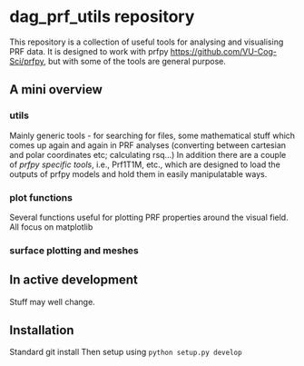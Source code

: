 # dag_prf_utils repository

This repository is a collection of useful tools for analysing and visualising PRF data. It is designed to work with prfpy https://github.com/VU-Cog-Sci/prfpy, but with some of the tools are general purpose. 

## A mini overview 


### utils
Mainly generic tools - for searching for files, some mathematical stuff which comes up again and again in PRF analyses (converting between cartesian and polar coordinates etc; calculating rsq...)
In addition there are a couple of *prfpy specific tools*, i.e., Prf1T1M, etc., which are designed to load the outputs of prfpy models and hold them in easily manipulatable ways.

### plot functions
Several functions useful for plotting PRF properties around the visual field. All focus on matplotlib

### surface plotting and meshes



## In active development
Stuff may well change. 

## Installation
Standard git install 
Then setup using `python setup.py develop`
